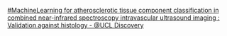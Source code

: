 [#MachineLearning for atherosclerotic tissue component classification in combined near-infrared spectroscopy intravascular ultrasound imaging : Validation against histology - @UCL Discovery](https://qi.tc/qi/111746)